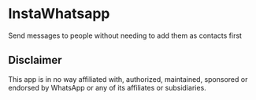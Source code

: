 # InstaWhatsapp

Send messages to people without needing to add them as contacts first

## Disclaimer 

This app is in no way affiliated with, authorized, maintained, sponsored or endorsed by WhatsApp or any of its affiliates or subsidiaries.
